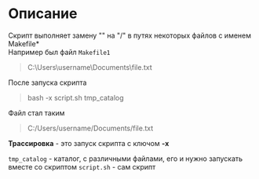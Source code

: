# Описание
Скрипт выполняет замену "\" на "/" в путях некоторых файлов с именем Makefile* \
Например был файл `Makefile1`
> C:\Users\username\Documents\file.txt

После запуска скрипта
> bash -x script.sh tmp_catalog

Файл стал таким
> C:/Users/username/Documents/file.txt

**Трассировка** - это запуск скрипта с ключом **-x**

`tmp_catalog` - каталог, с различными файлами, его и нужно запускать вместе со скриптом
`script.sh` - сам скрипт 